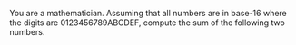 You are a mathematician. Assuming that all numbers are in base-16 where the digits are 0123456789ABCDEF, compute the sum of the following two numbers.
